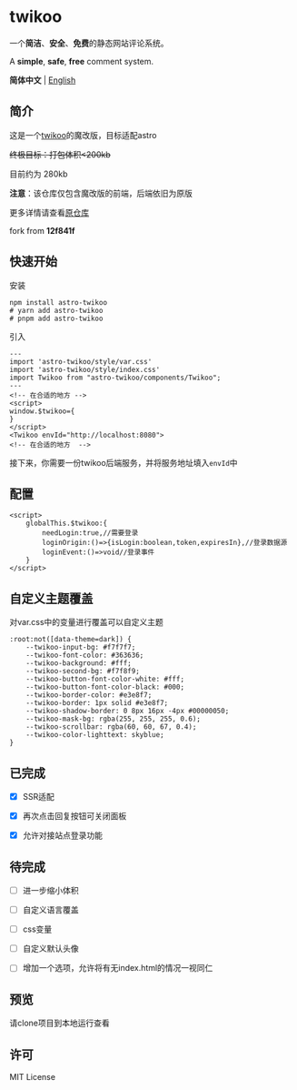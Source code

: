 # twikoo

一个**简洁**、**安全**、**免费**的静态网站评论系统。

A **simple**, **safe**, **free** comment system.  

**简体中文** | [English](./README.en.md)

## 简介

这是一个[twikoo](https://github.com/twikoojs/twikoo)的魔改版，目标适配astro

~~终极目标：打包体积<200kb~~

目前约为 280kb

**注意**：该仓库仅包含魔改版的前端，后端依旧为原版

更多详情请查看[原仓库](https://github.com/twikoojs/twikoo)

fork from **12f841f**

## 快速开始

安装

````shell
npm install astro-twikoo
# yarn add astro-twikoo
# pnpm add astro-twikoo
````

引入

````astro
---
import 'astro-twikoo/style/var.css'
import 'astro-twikoo/style/index.css'
import Twikoo from "astro-twikoo/components/Twikoo";
---
<!-- 在合适的地方 -->
<script>
window.$twikoo={
}
</script>
<Twikoo envId="http://localhost:8080">
<!-- 在合适的地方  -->
````

接下来，你需要一份twikoo后端服务，并将服务地址填入`envId`中

## 配置

````astro
<script>
    globalThis.$twikoo:{
    	needLogin:true,//需要登录
    	loginOrigin:()=>{isLogin:boolean,token,expiresIn},//登录数据源
    	loginEvent:()=>void//登录事件
    }
</script>
````

## 自定义主题覆盖

对var.css中的变量进行覆盖可以自定义主题

````
:root:not([data-theme=dark]) {
    --twikoo-input-bg: #f7f7f7;
    --twikoo-font-color: #363636;
    --twikoo-background: #fff;
    --twikoo-second-bg: #f7f8f9;
    --twikoo-button-font-color-white: #fff;
    --twikoo-button-font-color-black: #000;
    --twikoo-border-color: #e3e8f7;
    --twikoo-border: 1px solid #e3e8f7;
    --twikoo-shadow-border: 0 8px 16px -4px #00000050;
    --twikoo-mask-bg: rgba(255, 255, 255, 0.6);
    --twikoo-scrollbar: rgba(60, 60, 67, 0.4);
    --twikoo-color-lighttext: skyblue;
}
````

## 已完成

- [x] SSR适配
- [x] 再次点击回复按钮可关闭面板
- [x] 允许对接站点登录功能


## 待完成


- [ ] 进一步缩小体积
- [ ] 自定义语言覆盖
- [ ] css变量
- [ ] 自定义默认头像
- [ ] 增加一个选项，允许将有无index.html的情况一视同仁



## 预览

请clone项目到本地运行查看



## 许可

MIT License